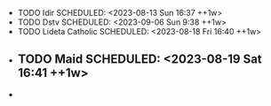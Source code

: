 - TODO Idir
  SCHEDULED: <2023-08-13 Sun 16:37 ++1w>
- TODO Dstv
  SCHEDULED: <2023-09-06 Sun 9:38 ++1w>
- TODO Lideta Catholic
  SCHEDULED: <2023-08-18 Fri 16:40 ++1w>
- TODO Maid
  SCHEDULED: <2023-08-19 Sat 16:41 ++1w>
	-
-